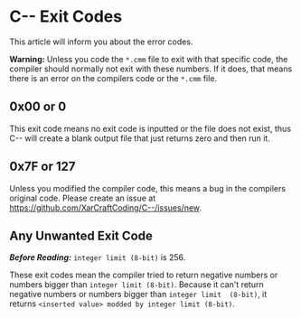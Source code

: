# C-- Exit Codes

This article will inform you about the error codes.

**Warning:** Unless you code the `*.cmm` file to exit with that specific code, the compiler should normally not exit with these numbers. If it does, that means there is an error on the compilers code or the `*.cmm` file.

## 0x00 or 0

This exit code means no exit code is inputted or the file does not exist, thus C-- will create a blank output file that just returns zero and then run it.

## 0x7F or 127

Unless you modified the compiler code, this means a bug in the compilers original code. Please create an issue at https://github.com/XarCraftCoding/C--/issues/new.

## Any Unwanted Exit Code

**_Before Reading:_** `integer limit (8-bit)` is 256.

These exit codes mean the compiler tried to return negative numbers or numbers bigger than `integer limit (8-bit)`. Because it can't return negative numbers or numbers bigger than `integer limit  (8-bit)`, it returns `<inserted value> modded by integer limit (8-bit)`.